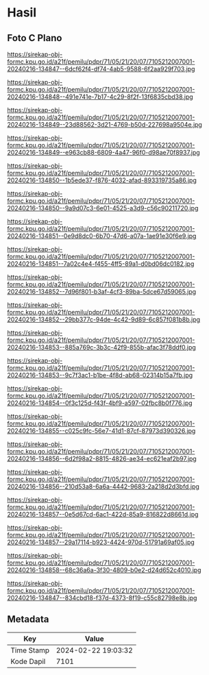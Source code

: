 # Hasil

## Foto C Plano

https://sirekap-obj-formc.kpu.go.id/a21f/pemilu/pdpr/71/05/21/20/07/7105212007001-20240216-134847--6dcf62f4-df74-4ab5-9588-6f2aa929f703.jpg

https://sirekap-obj-formc.kpu.go.id/a21f/pemilu/pdpr/71/05/21/20/07/7105212007001-20240216-134848--491e741e-7b17-4c29-8f2f-13f6835cbd38.jpg

https://sirekap-obj-formc.kpu.go.id/a21f/pemilu/pdpr/71/05/21/20/07/7105212007001-20240216-134849--23d88562-3d21-4769-b50d-227698a9504e.jpg

https://sirekap-obj-formc.kpu.go.id/a21f/pemilu/pdpr/71/05/21/20/07/7105212007001-20240216-134849--e963cb88-6809-4a47-96f0-d98ae70f8937.jpg

https://sirekap-obj-formc.kpu.go.id/a21f/pemilu/pdpr/71/05/21/20/07/7105212007001-20240216-134850--1b5ede37-f876-4032-afad-893319735a86.jpg

https://sirekap-obj-formc.kpu.go.id/a21f/pemilu/pdpr/71/05/21/20/07/7105212007001-20240216-134850--9a9d07c3-6e01-4525-a3d9-c56c90211720.jpg

https://sirekap-obj-formc.kpu.go.id/a21f/pemilu/pdpr/71/05/21/20/07/7105212007001-20240216-134851--0e9d8dc0-6b70-47d6-a07a-1ae91e30f6e9.jpg

https://sirekap-obj-formc.kpu.go.id/a21f/pemilu/pdpr/71/05/21/20/07/7105212007001-20240216-134851--7a02c4e4-f455-4ff5-89a1-d0bd06dc0182.jpg

https://sirekap-obj-formc.kpu.go.id/a21f/pemilu/pdpr/71/05/21/20/07/7105212007001-20240216-134852--7d96f801-b3af-4cf3-89ba-5dce67d59065.jpg

https://sirekap-obj-formc.kpu.go.id/a21f/pemilu/pdpr/71/05/21/20/07/7105212007001-20240216-134852--29bb377c-94de-4c42-9d89-6c857f081b8b.jpg

https://sirekap-obj-formc.kpu.go.id/a21f/pemilu/pdpr/71/05/21/20/07/7105212007001-20240216-134853--885a769c-3b3c-42f9-855b-afac3f78ddf0.jpg

https://sirekap-obj-formc.kpu.go.id/a21f/pemilu/pdpr/71/05/21/20/07/7105212007001-20240216-134853--9c7f3ac1-b1be-4f8d-ab68-02314b15a7fb.jpg

https://sirekap-obj-formc.kpu.go.id/a21f/pemilu/pdpr/71/05/21/20/07/7105212007001-20240216-134854--0f3c125d-f43f-4bf9-a597-02fbc8b0f776.jpg

https://sirekap-obj-formc.kpu.go.id/a21f/pemilu/pdpr/71/05/21/20/07/7105212007001-20240216-134855--c025c9fc-56e7-41d1-87cf-87973d390326.jpg

https://sirekap-obj-formc.kpu.go.id/a21f/pemilu/pdpr/71/05/21/20/07/7105212007001-20240216-134856--6d2f98a2-8815-4826-ae34-ec621eaf2b97.jpg

https://sirekap-obj-formc.kpu.go.id/a21f/pemilu/pdpr/71/05/21/20/07/7105212007001-20240216-134856--210d53a8-6a6a-4442-9683-2a218d2d3bfd.jpg

https://sirekap-obj-formc.kpu.go.id/a21f/pemilu/pdpr/71/05/21/20/07/7105212007001-20240216-134857--0e5d67cd-6ac1-422d-85a9-816822d8661d.jpg

https://sirekap-obj-formc.kpu.go.id/a21f/pemilu/pdpr/71/05/21/20/07/7105212007001-20240216-134857--29a17114-b923-4424-970d-51791a69af05.jpg

https://sirekap-obj-formc.kpu.go.id/a21f/pemilu/pdpr/71/05/21/20/07/7105212007001-20240216-134858--68c36a6a-3f30-4809-b0e2-d24d652c4010.jpg

https://sirekap-obj-formc.kpu.go.id/a21f/pemilu/pdpr/71/05/21/20/07/7105212007001-20240216-134847--834cbd18-f37d-4373-8f19-c55c82798e8b.jpg


## Metadata

| Key        | Value               |
| ---------- | ------------------- |
| Time Stamp | 2024-02-22 19:03:32 |
| Kode Dapil | 7101                |



